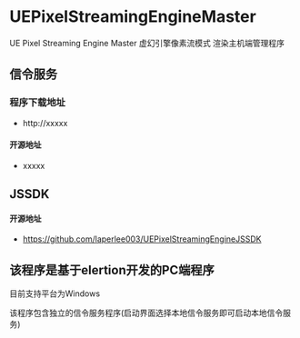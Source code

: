 # UEPixelStreamingEngineMaster
UE Pixel Streaming Engine Master
虚幻引擎像素流模式 渲染主机端管理程序

## 信令服务
### 程序下载地址
- http://xxxxx
#### 开源地址
- xxxxx


## JSSDK
#### 开源地址
- https://github.com/laperlee003/UEPixelStreamingEngineJSSDK

## 该程序是基于elertion开发的PC端程序
目前支持平台为Windows

该程序包含独立的信令服务程序(启动界面选择本地信令服务即可启动本地信令服务)
